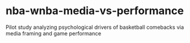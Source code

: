 # nba-wnba-media-vs-performance
Pilot study analyzing psychological drivers of basketball comebacks via media framing and game performance
